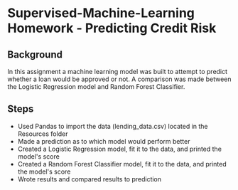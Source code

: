 # Supervised-Machine-Learning Homework - Predicting Credit Risk

## Background
In this assignment a machine learning model was built to attempt to predict whether a loan would be approved or not.
A comparison was made between the Logistic Regression model and Random Forest Classifier. 

## Steps
* Used Pandas to import the data (lending_data.csv) located in the Resources folder
* Made a prediction as to which model would perform better
* Created a Logistic Regression model, fit it to the data, and printed the model's score
* Created a Random Forest Classifier model, fit it to the data, and printed the model's score
* Wrote results and compared results to prediction
